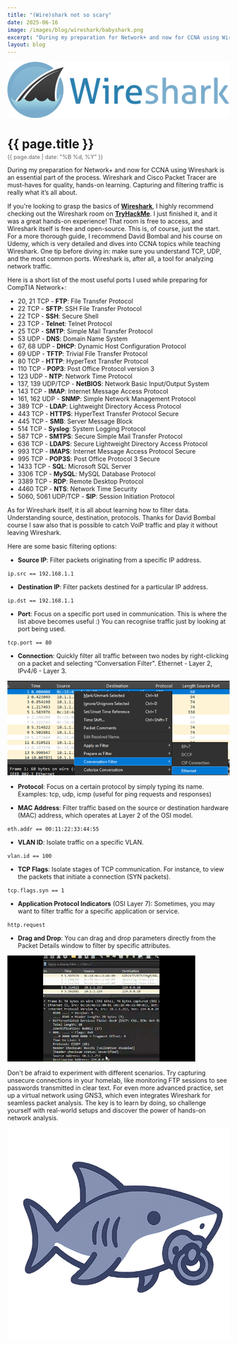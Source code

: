```yaml
---
title: "(Wire)shark not so scary"
date: 2025-06-16
image: /images/blog/wireshark/babyshark.png
excerpt: "During my preparation for Network+ and now for CCNA using Wireshark is an essential part of the process. Wireshark and Cisco Packet Tracer are must-haves for quality, hands-on learning. Capturing and filtering traffic is really what it’s all about."
layout: blog
---
```

<img src="/images/blog/wireshark/wireshark.png" alt="Wireshark" class="responsive-image">
<h1 style="margin-bottom: 5px;">{{ page.title }}</h1>
<p style="font-size: 0.9em; color: #666; margin-top: 0;">{{ page.date | date: "%B %d, %Y" }}</p>
During my preparation for Network+ and now for CCNA using Wireshark is an essential part of the process. Wireshark and Cisco Packet Tracer are must-haves for quality, hands-on learning. Capturing and filtering traffic is really what it’s all about.

If you're looking to grasp the basics of [**Wireshark**](https://www.wireshark.org/), I highly recommend checking out the Wireshark room on [**TryHackMe**](https://tryhackme.com/room/wiresharkfilters). I just finished it, and it was a great hands-on experience! That room is free to access, and Wireshark itself is free and open-source. This is, of course, just the start. For a more thorough guide, I recommend David Bombal and his course on Udemy, which is very detailed and dives into CCNA topics while teaching Wireshark.
One tip before diving in: make sure you understand TCP, UDP, and the most common ports. Wireshark is, after all, a tool for analyzing network traffic.

Here is a short list of the most useful ports I used while preparing for CompTIA Network+:

* 20, 21 TCP - **FTP**: File Transfer Protocol
* 22 TCP - **SFTP**: SSH File Transfer Protocol
* 22 TCP - **SSH**: Secure Shell
* 23 TCP - **Telnet**: Telnet Protocol
* 25 TCP - **SMTP**: Simple Mail Transfer Protocol
* 53 UDP - **DNS**: Domain Name System
* 67, 68 UDP - **DHCP**: Dynamic Host Configuration Protocol
* 69 UDP - **TFTP**: Trivial File Transfer Protocol
* 80 TCP - **HTTP**: HyperText Transfer Protocol
* 110 TCP - **POP3**: Post Office Protocol version 3
* 123 UDP - **NTP**: Network Time Protocol
* 137, 139 UDP/TCP - **NetBIOS**: Network Basic Input/Output System
* 143 TCP - **IMAP**: Internet Message Access Protocol
* 161, 162 UDP - **SNMP**: Simple Network Management Protocol
* 389 TCP - **LDAP**: Lightweight Directory Access Protocol
* 443 TCP - **HTTPS**: HyperText Transfer Protocol Secure
* 445 TCP - **SMB**: Server Message Block
* 514 TCP - **Syslog**: System Logging Protocol
* 587 TCP - **SMTPS**: Secure Simple Mail Transfer Protocol
* 636 TCP - **LDAPS**: Secure Lightweight Directory Access Protocol
* 993 TCP - **IMAPS**: Internet Message Access Protocol Secure
* 995 TCP - **POP3S**: Post Office Protocol 3 Secure
* 1433 TCP - **SQL**: Microsoft SQL Server
* 3306 TCP - **MySQL**: MySQL Database Protocol
* 3389 TCP - **RDP**: Remote Desktop Protocol
* 4460 TCP - **NTS**: Network Time Security
* 5060, 5061 UDP/TCP - **SIP**: Session Initiation Protocol

As for Wireshark itself, it is all about learning how to filter data. Understanding source, destination, protocols. Thanks for David Bombal course I saw also that is possible to catch VoiP traffic and play it without leaving Wireshark.

Here are some basic filtering options:

* **Source IP**: Filter packets originating from a specific IP address. 

```wireshark
ip.src == 192.168.1.1
```
* **Destination IP**: Filter packets destined for a particular IP address.

```wireshark
ip.dst == 192.168.1.1
```
* **Port**: Focus on a specific port used in communication. This is where the list above becomes useful :) You can recognise traffic just by looking at port being used.

```wireshark
tcp.port == 80
```
* **Connection**: Quickly filter all traffic between two nodes by right-clicking on a packet and selecting “Conversation Filter". Ethernet - Layer 2, IPv4/6 - Layer 3.

<img src="/images/blog/wireshark/conversation.png" alt="Conversation filter" class="responsive-image">

* **Protocol**: Focus on a certain protocol by simply typing its name. Examples: tcp, udp, icmp (useful for ping requests and responses)

* **MAC Address**: Filter traffic based on the source or destination hardware (MAC) address, which operates at Layer 2 of the OSI model.

```wireshark
eth.addr == 00:11:22:33:44:55
```
* **VLAN ID**: Isolate traffic on a specific VLAN.

```wireshark
vlan.id == 100
```
* **TCP Flags**: Isolate stages of TCP communication. For instance, to view the packets that initiate a connection (SYN packets).

```wireshark
tcp.flags.syn == 1
```
* **Application Protocol Indicators** (OSI Layer 7): Sometimes, you may want to filter traffic for a specific application or service.

```wireshark
http.request
```
* **Drag and Drop**: You can drag and drop parameters directly from the Packet Details window to filter by specific attributes.

<img src="/images/blog/wireshark/dragdrop.gif" alt="Wireshark" class="responsive-image">

Don't be afraid to experiment with different scenarios. Try capturing unsecure connections in your homelab, like monitoring FTP sessions to see passwords transmitted in clear text. For even more advanced practice, set up a virtual network using GNS3, which even integrates Wireshark for seamless packet analysis. The key is to learn by doing, so challenge yourself with real-world setups and discover the power of hands-on network analysis.

<img src="/images/blog/wireshark/babyshark.png" alt="Wireshark" class="responsive-image">